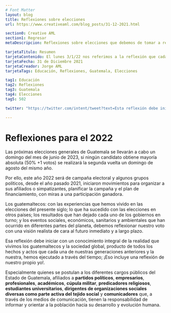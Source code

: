 ```yaml
---
# Font Matter
layout: blog
title: Reflexiones sobre elecciones 
url: https://www.creativeaml.com/blog_posts/31-12-2021.html

section0: Creative AML
section1: Regresar
metaDescripcion: Reflexiones sobre elecciones que debemos de tomar a realizarse en el año 2023.

tarjetaTitulo: Resumen
tarjetaContenido: El lunes 3/1/22 nos referimos a la reflexión que cada uno de los guatemaltecos debemos hacer de cara las elecciones generales a realizarse en el año 2023. Nuestra reflexión debe iniciar con reconocer la verdad científica que todos somos parte de la unidad del genoma humano
tarjetaFecha: 31 de Diciembre 2021
tarjetaCreador: Jorge AML
tarjetaTags: Educación, Reflexiones, Guatemala, Elecciones

tag1: Educación
tag2: Reflexiones
tag3: Guatemala
tag4: Elecciones
tag5: 502

twitter: "https://twitter.com/intent/tweet?text=Esta reflexión debe iniciar con un conocimiento integral de la realidad que vivimos los guatemaltecos y la sociedad global... &via=JorgeAml11&hashtags=educación,elecciones,Guatemala,Planificación,política"

---
```

<h1>Reflexiones para el 2022</h1>
<p>Las próximas elecciones generales de Guatemala se llevarán a cabo un domingo del mes de junio de 2023, si ningún candidato obtiene mayoría absoluta (50% +1 votos) se realizará la segunda vuelta un domingo de agosto del mismo año.</p>
<p>Por ello, este año 2022 será de campaña electoral y algunos grupos políticos, desde el año pasado 2021, iniciaron movimientos para organizar a sus afiliados o simpatizantes, planificar la campaña y el plan de financiamiento, con miras a una participación ganadora.</p>
<p>Los guatemaltecos: con las experiencias que hemos vivido en las elecciones del presente siglo; lo que ha sucedido con las elecciones en otros países; los resultados que han dejado cada uno de los gobiernos en turno; y los eventos sociales, económicos, sanitarios y ambientales que han ocurrido en diferentes partes del planeta, debemos reflexionar nuestro voto con una visión realista de cara al futuro inmediato y a largo plazo.</p>
<p>Esa reflexión debe iniciar con un conocimiento integral de la realidad que vivimos los guatemaltecos y la sociedad global, producto de todos los hechos y actos que cada una de nuestras generaciones anteriores y la nuestra, hemos ejecutado a través del tiempo; ¡Eso incluye una reflexión de nuestro propio yo!.</p>
<p>Especialmente quienes se postulan a los diferentes cargos públicos del Estado de Guatemala, afiliados a <b>partidos políticos</b>, <b>empresarios</b>, <b>profesionales</b>, <b>académicos</b>, <b>cúpula militar</b>, <b>predicadores religiosos</b>, <b>estudiantes universitarios</b>, <b>dirigentes de organizaciones sociales diversas como parte activa del tejido social</b> y <b>comunicadores</b> que, a través de los medios de comunicación, tienen la responsabilidad de informar y orientar a la población hacia su desarrollo y evolución humana.    </p>